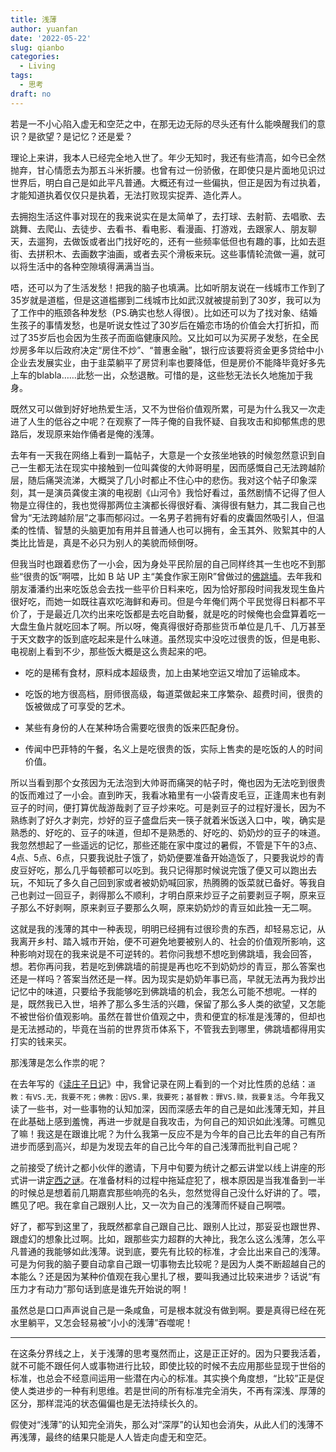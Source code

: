 ```yaml
---
title: 浅薄
author: yuanfan
date: '2022-05-22'
slug: qianbo
categories:
  - Living
tags:
  - 思考
draft: no
---
```


若是一不小心陷入虚无和空茫之中，在那无边无际的尽头还有什么能唤醒我们的意识？是欲望？是记忆？还是爱？

<!--more-->

理论上来讲，我本人已经完全地入世了。年少无知时，我还有些清高，如今已全然抛弃，甘心情愿去为那五斗米折腰。也曾有过一份骄傲，在即使只是片面地见识过世界后，明白自己是如此平凡普通。大概还有过一些偏执，但正是因为有过执着，才能知道执着仅仅只是执着，无法打败现实捉弄、造化弄人。

去拥抱生活这件事对现在的我来说实在是太简单了，去打球、去射箭、去唱歌、去跳舞、去爬山、去徒步、去看书、看电影、看漫画、打游戏，去跟家人、朋友聊天，去遛狗，去做饭或者出门找好吃的，还有一些频率低但也有趣的事，比如去逛街、去拼积木、去画数字油画，或者去买个滑板来玩。这些事情轮流做一遍，就可以将生活中的各种空隙填得满满当当。

唔，还可以为了生活发愁！把我的脑子也填满。比如听朋友说在一线城市工作到了35岁就是道槛，但是这道槛挪到二线城市比如武汉就被提前到了30岁，我可以为了工作中的瓶颈各种发愁（PS.确实也愁人得很）。比如还可以为了找对象、结婚生孩子的事情发愁，也是听说女性过了30岁后在婚恋市场的价值会大打折扣，而过了35岁后也会因为生孩子而面临健康风险。又比如可以为买房子发愁，在全民炒房多年以后政府决定“房住不炒”、“普惠金融”，银行应该要将资金更多贷给中小企业去发展实业，由于韭菜躺平了房贷利率也要降低，但是房价不能降毕竟好多先上车的blabla……此愁一出，众愁退散。可惜的是，这些愁无法长久地施加于我身。

既然又可以做到好好地热爱生活，又不为世俗价值观所累，可是为什么我又一次走进了人生的低谷之中呢？在观察了一阵子俺的自我怀疑、自我攻击和抑郁焦虑的思路后，发现原来始作俑者是俺的浅薄。

去年有一天我在网络上看到一篇帖子，大意是一个女孩坐地铁的时候忽然意识到自己一生都无法在现实中接触到一位叫龚俊的大帅哥明星，因而感慨自己无法跨越阶层，随后痛哭流涕，大概哭了几小时都止不住心中的悲伤。我对这个帖子印象深刻，其一是演员龚俊主演的电视剧《山河令》我恰好看过，虽然剧情不记得了但人物是立得住的，我也觉得那两位主演都长得很好看、演得很有魅力，其二我自己也曾为“无法跨越阶层”之事而郁闷过。一名男子若拥有好看的皮囊固然吸引人，但温柔的性情、智慧的头脑更加有用并且普通人也可以拥有，金玉其外、败絮其中的人类比比皆是，真是不必只为别人的美貌而倾倒呀。

但我当时也跟着悲伤了一小会，因为身处平民阶层的自己同样终其一生也吃不到那些“很贵的饭”啊喂，比如 B 站 UP 主“美食作家王刚R”曾做过的[佛跳墙](https://www.bilibili.com/video/BV1634y1Q7Wr?spm_id_from=333.337.search-card.all.click)。去年我和朋友潘潘约出来吃饭总会去找一些平价日料来吃，因为恰好那段时间我发现生鱼片很好吃，而她一如既往喜欢吃海鲜和寿司。但是今年俺们两个平民觉得日料都不平价了，于是最近几次约出来吃饭都是去吃自助餐，就是吃的时候俺也会盘算着吃一大盘生鱼片就吃回本了啊。所以呀，俺真得很好奇那些货币单位是几千、几万甚至于天文数字的饭到底吃起来是什么味道。虽然现实中没吃过很贵的饭，但是电影、电视剧上看到不少，那些饭大概是这么贵起来的吧。

+ 吃的是稀有食材，原料成本超级贵，加上由某地空运又增加了运输成本。

+ 吃饭的地方很高档，厨师很高级，每道菜做起来工序繁杂、超费时间，很贵的饭被做成了可享受的艺术。

+ 某些有身份的人在某种场合需要吃很贵的饭来匹配身份。

+ 传闻中巴菲特的午餐，名义上是吃很贵的饭，实际上售卖的是吃饭的人的时间价值。

所以当看到那个女孩因为无法泡到大帅哥而痛哭的帖子时，俺也因为无法吃到很贵的饭而难过了一小会。直到昨天，我看冰箱里有一小袋青皮毛豆，正逢周末也有剥豆子的时间，便打算优哉游哉剥了豆子炒来吃。可是剥豆子的过程好漫长，因为不熟练剥了好久才剥完，炒好的豆子盛盘后夹一筷子就着米饭送入口中，唉，确实是熟悉的、好吃的、豆子的味道，但却不是熟悉的、好吃的、奶奶炒的豆子的味道。我忽然想起了一些遥远的记忆，那些还能在家中度过的暑假，不管是下午的3点、4点、5点、6点，只要我说肚子饿了，奶奶便要准备开始造饭了，只要我说炒的青皮豆好吃，那么几乎每顿都可以吃到。我只记得那时候说完饿了便又可以跑出去玩，不知玩了多久自己回到家或者被奶奶喊回家，热腾腾的饭菜就已备好。等我自己也剥过一回豆子，剥得那么不顺利，才明白原来炒豆子之前要剥豆子啊，原来豆子那么不好剥啊，原来剥豆子要那么久啊，原来奶奶炒的青豆如此独一无二啊。

这就是我的浅薄的其中一种表现，明明已经拥有过很珍贵的东西，却轻易忘记，从我离开乡村、踏入城市开始，便不可避免地要被别人的、社会的价值观所影响，这种影响对现在的我来说是不可逆转的。若你问我想不想吃到佛跳墙，我会回答，想。若你再问我，若是吃到佛跳墙的前提是再也吃不到奶奶炒的青豆，那么答案也还是一样吗？答案当然还是一样。因为现实是奶奶年事已高，早就无法再为我炒出记忆中的味道，只要给予我能够吃到佛跳墙的机会，我怎么可能不想呢。一样的是，既然我已入世，培养了那么多生活的兴趣，保留了那么多人类的欲望，又怎能不被世俗价值观影响。虽然在普世价值观之中，贵和便宜的标准是浅薄的，但却也是无法撼动的，毕竟在当前的世界货币体系下，不管我去到哪里，佛跳墙都得用实打实的钱来买。

那浅薄是怎么作祟的呢？

在去年写的《[读庄子日记](https://yuanfan.vercel.app/posts/reading-zhuangzi-s-diary/)》中，我曾记录在网上看到的一个对比性质的总结：`道教：有VS.无，我要不死；佛教：因VS.果，我要死；基督教：罪VS.赎，我要复活`。今年我又读了一些书，对一些事物的认知加深，因而深感去年的自己是如此浅薄无知，并且在此基础上感到羞愧，再进一步就是自我攻击，为何自己的知识如此浅薄。可瞧见了嘛！我这是在跟谁比呢？为什么我第一反应不是为今年的自己比去年的自己有所进步而感到高兴，却是为发现去年的自己比今年的自己浅薄而批判自己呢？

之前接受了统计之都小伙伴的邀请，下月中旬要为统计之都云讲堂以线上讲座的形式讲一讲[定西之谜](https://cosx.org/2022/05/scihub-traffic-analysis/)。在准备材料的过程中拖延症犯了，根本原因是当我准备到一半的时候总是想着前几期嘉宾那些响亮的名头，忽然觉得自己没什么好讲的了。喂，瞧见了吧。我在拿自己跟别人比，又一次为自己的浅薄而怀疑自己啊喂。

好了，都写到这里了，我既然都拿自己跟自己比、跟别人比过，那妥妥也跟世界、跟虚幻的想象比过啊。比如，跟那些实力超群的大神比，我怎么这么浅薄，怎么平凡普通的我能够如此浅薄。说到底，要先有比较的标准，才会比出来自己的浅薄。可是为何我的脑子要自动拿自己跟一切事物去比较呢？是因为人类不断超越自己的本能么？还是因为某种价值观在我心里扎了根，要叫我通过比较来进步？话说“有压力才有动力”那句话到底是谁先开始说的啊！

虽然总是口口声声说自己是一条咸鱼，可是根本就没有做到啊。要是真得已经在死水里躺平，又怎会轻易被“小小的浅薄”吞噬呢！

------

在这条分界线之上，关于浅薄的思考戛然而止，这是正正好的。因为只要我活着，就不可能不跟任何人或事物进行比较，即使比较的时候不去应用那些显现于世俗的标准，也总会不经意间运用一些潜在内心的标准。其实换个角度想，“比较”正是促使人类进步的一种有利思维。若是世间的所有标准完全消失，不再有深浅、厚薄的区分，那样混沌的状态偏偏也是无法持续长久的。

假使对“浅薄”的认知完全消失，那么对“深厚”的认知也会消失，从此人们的浅薄不再浅薄，最终的结果只能是人人皆走向虚无和空茫。


